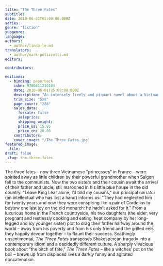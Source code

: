 ```yaml
---
title: "The Three Fates"
subtitle:
date: 2010-06-01T05:00:08.000Z
series:
genre: "fiction"
subgenre:
language:
authors:
  - author/linda-le.md
translators:
  - author/mark-polizzotti.md
editors:

contributors:

editions:
  - binding: paperback
    isbn: 9780811216104
    date: 2010-06-01T05:00:08.000Z
    description: "An intensely lively and piquant novel about a Vietnamese family, The Three Fates concerns rivalries and jealousies, strange motives and destructive passions. "
    trim_size: "5x8"
    page_count: "288"
    sales_data:
      forsale: false
      saleprice:
      shipping_weight:
      price_us: 15.95
      price_cn: 20.00
    contributors:
    cover_image: "/The_Three_Fates.jpg"
featured_image:
  file:
draft: false
_slug: the-three-fates
---
```


The three fates – now three Vietnamese "princesses" in France – were spirited away as little children by their powerful grandmother when Saigon fell to the communists. Now the two sisters and their cousin await the arrival of their father and uncle, still marooned in his little blue house in the old country. "Leave King Lear alone, I’d told my cousins," our principal narrator (an intellectual who has lost a hand) informs us: "They had neglected him for twenty years and now they were conspiring like a pair of Cordelias to bestow one last joy on the old monarch: he hadn’t asked for it." From a luxurious home in the French countryside, his two daughters (the elder, very pregnant and restlessly cooking and eating, kept company by her long-legged and icy younger sister) plot to drag their father halfway around the world – away from his poverty and from his only friend and the grilled eels they happily devour together – to flaunt their success. Scathingly unsentimental, _The Three Fates_ transposes Shakesperean tragedy into a contemporary idiom and a decidedly different culture. A sharply vivacious book about "the bitch of fate," _The Three Fates_ – like a witches’ pot on the boil – brews up from displaced lives a darkly funny and agitated concatenation.

